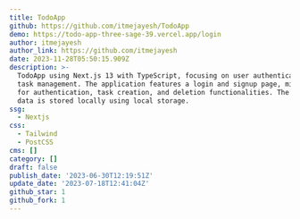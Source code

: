 ```yaml
---
title: TodoApp
github: https://github.com/itmejayesh/TodoApp
demo: https://todo-app-three-sage-39.vercel.app/login
author: itmejayesh
author_link: https://github.com/itmejayesh
date: 2023-11-28T05:50:15.909Z
description: >-
  TodoApp using Next.js 13 with TypeScript, focusing on user authentication and
  task management. The application features a login and signup page, middleware
  for authentication, task creation, and deletion functionalities. The user's
  data is stored locally using local storage.
ssg:
  - Nextjs
css:
  - Tailwind
  - PostCSS
cms: []
category: []
draft: false
publish_date: '2023-06-30T12:19:51Z'
update_date: '2023-07-18T12:41:04Z'
github_star: 1
github_fork: 1
---
```

